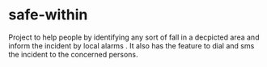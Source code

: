# safe-within
Project to help people by identifying any sort of fall in a decpicted area and inform the incident by local alarms . It also has the feature to dial and sms the incident to the concerned persons.
